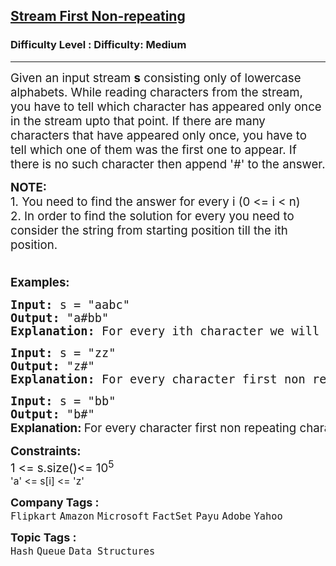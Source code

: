 <h2><a href="https://www.geeksforgeeks.org/problems/first-non-repeating-character-in-a-stream1216/1?page=4&category=Stack,Queue&sortBy=difficulty">Stream First Non-repeating</a></h2><h3>Difficulty Level : Difficulty: Medium</h3><hr><div class="problems_problem_content__Xm_eO"><p><span style="font-size: 14pt;">Given an input stream <strong>s</strong> consisting only of lowercase alphabets. While reading characters from the stream, you have to tell which character has appeared only once in the stream upto that point. If there are many characters that have appeared only once, you have to tell which one of them was the first one to appear. If there is no such character then append '#' to the answer.</span></p>
<p><span style="font-size: 14pt;"><strong>NOTE:<br></strong>1. You need to find the answer for every i (0 &lt;= i &lt; n)</span><br><span style="font-size: 14pt;">2. In order to find the solution for every you need to consider the string from starting position till the ith position.<strong><br></strong>&nbsp;</span></p>
<p><span style="font-size: 14pt;"><strong>Examples:</strong></span></p>
<pre><span style="font-size: 14pt;"><strong>Input: </strong>s = "aabc"
<strong>Output: </strong>"a#bb"
<strong>Explanation: </strong>For every ith character we will consider the string from index 0 till index i first non repeating character is as follow- "a" - first non-repeating character is 'a' "aa" - no non-repeating character so '#' "aab" - first non-repeating character is 'b' "aabc" - there are two non repeating characters 'b' and 'c',  first non-repeating character is 'b' because 'b' comes before 'c' in the stream.</span></pre>
<pre><span style="font-size: 14pt;"><strong>Input: </strong>s = "zz"
<strong>Output: </strong>"z#"
<strong>Explanation: </strong>For every character first non repeating character is as follow- "z" - first non-repeating character is 'z' "zz" - no non-repeating character so '#' </span></pre>
<pre><span style="font-size: 14pt;"><strong>Input: </strong>s = "bb"
<strong>Output: </strong>"b#"
</span><span style="font-size: 14pt;"><strong style="font-size: 14pt; font-family: -apple-system, BlinkMacSystemFont, 'Segoe UI', Roboto, Oxygen, Ubuntu, Cantarell, 'Open Sans', 'Helvetica Neue', sans-serif;">Explanation: </strong><span style="font-size: 14pt; font-family: -apple-system, BlinkMacSystemFont, 'Segoe UI', Roboto, Oxygen, Ubuntu, Cantarell, 'Open Sans', 'Helvetica Neue', sans-serif;">For every character first non repeating character is as follow- "b" - first non-repeating character is 'b' "bb" - no non-repeating character so '#' </span>&nbsp;</span></pre>
<p><span style="font-size: 14pt;"><strong>Constraints:</strong><br>1 &lt;= s.size()&lt;= 10<sup>5<br>'a' &lt;= s[i] &lt;= 'z'</sup></span></p></div><p><span style=font-size:18px><strong>Company Tags : </strong><br><code>Flipkart</code>&nbsp;<code>Amazon</code>&nbsp;<code>Microsoft</code>&nbsp;<code>FactSet</code>&nbsp;<code>Payu</code>&nbsp;<code>Adobe</code>&nbsp;<code>Yahoo</code>&nbsp;<br><p><span style=font-size:18px><strong>Topic Tags : </strong><br><code>Hash</code>&nbsp;<code>Queue</code>&nbsp;<code>Data Structures</code>&nbsp;